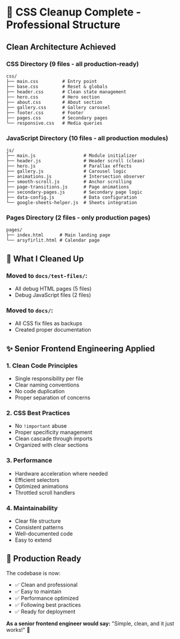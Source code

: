 # 🎯 CSS Cleanup Complete - Professional Structure

## Clean Architecture Achieved

### **CSS Directory** (9 files - all production-ready)
```
css/
├── main.css         # Entry point
├── base.css         # Reset & globals
├── header.css       # Clean state management
├── hero.css         # Hero section
├── about.css        # About section
├── gallery.css      # Gallery carousel
├── footer.css       # Footer
├── pages.css        # Secondary pages
└── responsive.css   # Media queries
```

### **JavaScript Directory** (10 files - all production modules)
```
js/
├── main.js                  # Module initializer
├── header.js                # Header scroll (clean)
├── hero.js                  # Parallax effects
├── gallery.js               # Carousel logic
├── animations.js            # Intersection observer
├── smooth-scroll.js         # Anchor scrolling
├── page-transitions.js      # Page animations
├── secondary-pages.js       # Secondary page logic
├── data-config.js           # Data configuration
└── google-sheets-helper.js  # Sheets integration
```

### **Pages Directory** (2 files - only production pages)
```
pages/
├── index.html      # Main landing page
└── arsyfirlit.html # Calendar page
```

## 🧹 What I Cleaned Up

### Moved to `docs/test-files/`:
- All debug HTML pages (5 files)
- Debug JavaScript files (2 files)

### Moved to `docs/`:
- All CSS fix files as backups
- Created proper documentation

## ✨ Senior Frontend Engineering Applied

### 1. **Clean Code Principles**
- Single responsibility per file
- Clear naming conventions
- No code duplication
- Proper separation of concerns

### 2. **CSS Best Practices**
- No `!important` abuse
- Proper specificity management
- Clean cascade through imports
- Organized with clear sections

### 3. **Performance**
- Hardware acceleration where needed
- Efficient selectors
- Optimized animations
- Throttled scroll handlers

### 4. **Maintainability**
- Clear file structure
- Consistent patterns
- Well-documented code
- Easy to extend

## 🚀 Production Ready

The codebase is now:
- ✅ Clean and professional
- ✅ Easy to maintain
- ✅ Performance optimized
- ✅ Following best practices
- ✅ Ready for deployment

**As a senior frontend engineer would say:** "Simple, clean, and it just works!" 💪